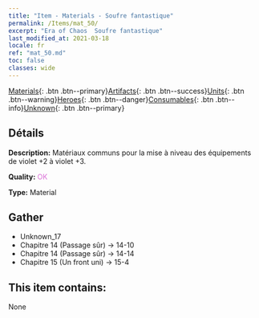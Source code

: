 ```yaml
---
title: "Item - Materials - Soufre fantastique"
permalink: /Items/mat_50/
excerpt: "Era of Chaos  Soufre fantastique"
last_modified_at: 2021-03-18
locale: fr
ref: "mat_50.md"
toc: false
classes: wide
---
```

 [Materials](/fr/Items/){: .btn .btn--primary}[Artifacts](/fr/Items/Artifacts/){: .btn .btn--success}[Units](/fr/Items/Units/){: .btn .btn--warning}[Heroes](/fr/Items/Heroes/){: .btn .btn--danger}[Consumables](/fr/Items/Consumables/){: .btn .btn--info}[Unknown](/fr/Items/Unknown/){: .btn .btn--primary}

## Détails
 **Description:** Matériaux communs pour la mise à niveau des équipements de violet +2 à violet +3.

 **Quality:** <span style="color: #DA70D6">OK</span>

 **Type:** Material

## Gather

*    Unknown_17 
*    Chapitre 14 (Passage sûr) -> 14-10 
*    Chapitre 14 (Passage sûr) -> 14-14 
*    Chapitre 15 (Un front uni) -> 15-4 

## This item contains:

  None

